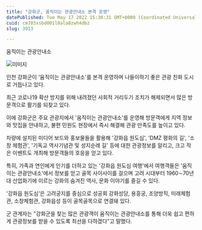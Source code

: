 ```yaml
---
title: "강화군, 움직이는 관광안내소 본격 운영"
datePublished: Tue May 17 2022 15:30:31 GMT+0000 (Coordinated Universal Time)
cuid: cm703xsbd001l0ala8zwh4dbz
slug: 3913

---
```



움직이는 관광안내소

![이미지](https://cdn.hashnode.com/res/hashnode/image/upload/v1739255699659/c8f9b369-ef30-4ca7-bf5e-c7fafbb09408.jpeg)

인천 강화군이 '움직이는 관광안내소'를 본격 운영하며 나들이하기 좋은 관광 친화 도시로 거듭나고 있다.

최근 코로나19 확산 방지를 위해 내려졌던 사회적 거리두기 조치가 해제되면서 많은 방문객으로 활기를 되찾고 있다.

이에 강화군은 주요 관광지에서 '움직이는 관광안내소'를 운영해 방문객에게 지역 정보와 맛집을 안내하고, 불편 민원도 현장에서 즉시 해결해 관광 만족도를 높이고 있다.

차량에 설치된 미디어 보드와 홍보물들을 활용해 '강화읍 원도심', 'DMZ 평화의 길', '소창 체험관', '기독교 역사기념관 및 성지순례 길' 등에 대한 관광정보를 알리고, 크고 작은 이벤트도 개최해 방문객들의 호응을 얻고 있다.

특히, 가족과 연인에게 인기를 더하고 있는 '강화읍 원도심 여행'에서 여행객들은 '움직이는 관광안내소'에서 정보를 얻고 골목 사이사이를 걸으며 고려 시대부터 1960∼70년대 산업화기에 이르는 강화의 숨겨진 역사, 문화 이야기를 즐길 수 있다.

'강화읍 원도심'은 고려궁지를 중심으로 성공회 강화성당, 용흥궁, 조양방직, 미래체험관, 소창체험관, 강화읍성 등이 골목골목으로 연결돼 있다.

군 관계자는 "강화군을 찾는 많은 관광객이 움직이는 관광안내소를 통해 더욱 쉽고 편하게 관광정보를 받을 수 있도록 최선을 다하겠다"고 말했다.